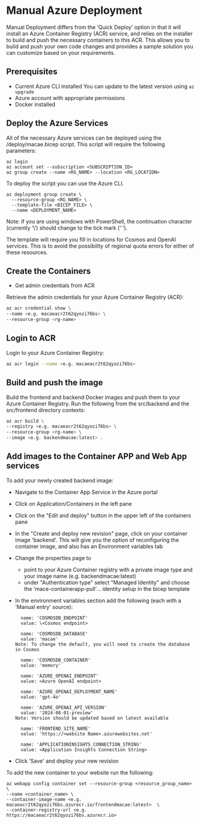 # Manual Azure Deployment

Manual Deployment differs from the ‘Quick Deploy’ option in that it will install an Azure Container Registry (ACR) service, and relies on the installer to build and push the necessary containers to this ACR. This allows you to build and push your own code changes and provides a sample solution you can customize based on your requirements.

## Prerequisites

- Current Azure CLI installed
  You can update to the latest version using `az upgrade`
- Azure account with appropriate permissions
- Docker installed

## Deploy the Azure Services

All of the necessary Azure services can be deployed using the /deploy/macae.bicep script. This script will require the following parameters:

```
az login
az account set --subscription <SUBSCRIPTION_ID>
az group create --name <RG_NAME> --location <RG_LOCATION>
```

To deploy the script you can use the Azure CLI.

```
az deployment group create \
  --resource-group <RG_NAME> \
  --template-file <BICEP_FILE> \
  --name <DEPLOYMENT_NAME>
```

Note: if you are using windows with PowerShell, the continuation character (currently ‘\’) should change to the tick mark (‘`’).

The template will require you fill in locations for Cosmos and OpenAI services. This is to avoid the possibility of regional quota errors for either of these resources.

## Create the Containers

- Get admin credentials from ACR

Retrieve the admin credentials for your Azure Container Registry (ACR):

```sh
az acr credential show \
--name <e.g. macaeacr2t62qyozi76bs> \
--resource-group <rg-name>
```

## Login to ACR

Login to your Azure Container Registry:

```sh
az acr login --name <e.g. macaeacr2t62qyozi76bs>
```

## Build and push the image

Build the frontend and backend Docker images and push them to your Azure Container Registry. Run the following from the src/backend and the src/frontend directory contexts:

```sh
az acr build \
--registry <e.g. macaeacr2t62qyozi76bs> \
--resource-group <rg-name> \
--image <e.g. backendmacae:latest> .
```

## Add images to the Container APP and Web App services

To add your newly created backend image:

- Navigate to the Container App Service in the Azure portal
- Click on Application/Containers in the left pane
- Click on the "Edit and deploy" button in the upper left of the containers pane
- In the "Create and deploy new revision" page, click on your container image 'backend'. This will give you the option of reconfiguring the container image, and also has an Environment variables tab
- Change the properties page to
  - point to your Azure Container registry with a private image type and your image name (e.g. backendmacae:latest)
  - under "Authentication type" select "Managed Identity" and choose the 'mace-containerapp-pull'... identity setup in the bicep template
- In the environment variables section add the following (each with a 'Manual entry' source):

        name: 'COSMOSDB_ENDPOINT'
        value: \<Cosmos endpoint>

        name: 'COSMOSDB_DATABASE'
        value: 'macae'
      Note: To change the default, you will need to create the database in Cosmos

        name: 'COSMOSDB_CONTAINER'
        value: 'memory'

        name: 'AZURE_OPENAI_ENDPOINT'
        value: <Azure OpenAI endpoint>

        name: 'AZURE_OPENAI_DEPLOYMENT_NAME'
        value: 'gpt-4o'

        name: 'AZURE_OPENAI_API_VERSION'
        value: '2024-08-01-preview'
      Note: Version should be updated based on latest available

        name: 'FRONTEND_SITE_NAME'
        value: 'https://<website Name>.azurewebsites.net'

        name: 'APPLICATIONINSIGHTS_CONNECTION_STRING'
        value: <Application Insights Connection String>

- Click 'Save' and deploy your new revision

To add the new container to your website run the following:

```
az webapp config container set --resource-group <resource_group_name> \
--name <container_name> \
--container-image-name <e.g. macaeacr2t62qyozi76bs.azurecr.io/frontendmacae:latest>  \
--container-registry-url <e.g. https://macaeacr2t62qyozi76bs.azurecr.io>
```
